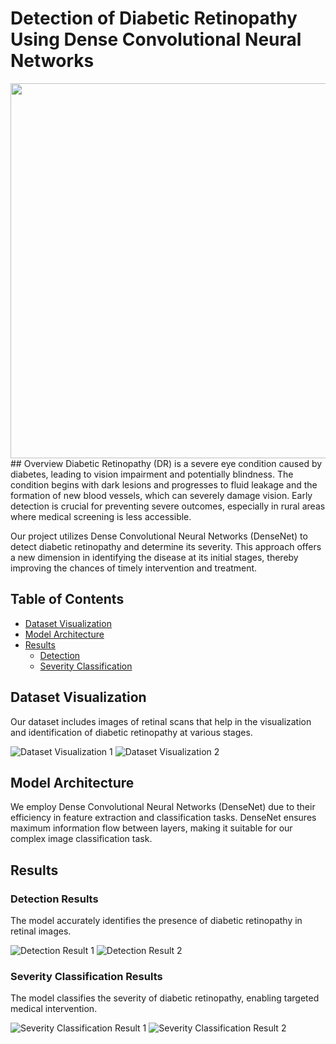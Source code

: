 # Detection of Diabetic Retinopathy Using Dense Convolutional Neural Networks

<img src="https://github.com/Akshil399/Detection-of-Diabetic-Retinopathy-Using-Dense-Convolution-Neural-Networks/assets/154296041/8d2aac8c-4ca7-4e54-bd14-df0b77ac30aa" width="600"/>
## Overview
Diabetic Retinopathy (DR) is a severe eye condition caused by diabetes, leading to vision impairment and potentially blindness. The condition begins with dark lesions and progresses to fluid leakage and the formation of new blood vessels, which can severely damage vision. Early detection is crucial for preventing severe outcomes, especially in rural areas where medical screening is less accessible.

Our project utilizes Dense Convolutional Neural Networks (DenseNet) to detect diabetic retinopathy and determine its severity. This approach offers a new dimension in identifying the disease at its initial stages, thereby improving the chances of timely intervention and treatment.

## Table of Contents
- [Dataset Visualization](#dataset-visualization)
- [Model Architecture](#model-architecture)
- [Results](#results)
  - [Detection](#detection-results)
  - [Severity Classification](#severity-classification-results)


## Dataset Visualization
Our dataset includes images of retinal scans that help in the visualization and identification of diabetic retinopathy at various stages.

![Dataset Visualization 1](https://github.com/Akshil399/Detection-of-Diabetic-Retinopathy-Using-Dense-Convolution-Neural-Networks/assets/154296041/96971e14-c013-4854-a8fc-caa24b9695aa)
![Dataset Visualization 2](https://github.com/Akshil399/Detection-of-Diabetic-Retinopathy-Using-Dense-Convolution-Neural-Networks/assets/154296041/1af6da7b-b38d-4fb3-8b13-d01b45e25d80)

## Model Architecture
We employ Dense Convolutional Neural Networks (DenseNet) due to their efficiency in feature extraction and classification tasks. DenseNet ensures maximum information flow between layers, making it suitable for our complex image classification task.

## Results

### Detection Results
The model accurately identifies the presence of diabetic retinopathy in retinal images.

![Detection Result 1](https://github.com/Akshil399/Detection-of-Diabetic-Retinopathy-Using-Dense-Convolution-Neural-Networks/assets/154296041/65828f1c-a6ca-4744-b57b-a75526aec59b)
![Detection Result 2](https://github.com/Akshil399/Detection-of-Diabetic-Retinopathy-Using-Dense-Convolution-Neural-Networks/assets/154296041/6f59af0c-43d6-4226-8a6a-5f70a155da24)

### Severity Classification Results
The model classifies the severity of diabetic retinopathy, enabling targeted medical intervention.

![Severity Classification Result 1](https://github.com/Akshil399/Detection-of-Diabetic-Retinopathy-Using-Dense-Convolution-Neural-Networks/assets/154296041/d22fb6d2-01bb-41ee-baeb-1578a60495f8)
![Severity Classification Result 2](https://github.com/Akshil399/Detection-of-Diabetic-Retinopathy-Using-Dense-Convolution-Neural-Networks/assets/154296041/026c411a-b1b4-4d50-8100-3a8953900916)

